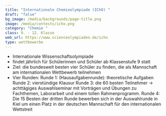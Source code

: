 ```yaml
---
title: "Internationale Chemieolympiade (IChO) "
draft: "false"
bg_image: /media/backgrounds/page-title.png
image: /media/contests/icho.png
category: "Chemie "
class: 9. - 12. Klasse
web_url: https://www.scienceolympiaden.de/icho
type: wettbewerbe
---
```

- Internationale Wissenschaftsolympiade
- findet jährlich für Schülerinnen und Schüler ab Klassenstufe 9 statt
- Ziel: die bundesweit besten vier Schüler zu finden, die als Mannschaft am
internationalen Wettbewerb teilnehmen
- Vier Runden:
Runde 1: (Hausaufgabenrunde): theoretische Aufgaben
Runde 2: vierstündige Klausur
Runde 3: die 60 besten Teilnehmer → achttägiges Auswahlseminar mit Vorträgen und
Übungen zu Fachthemen, Laborarbeit und einem tollen Rahmenprogramm.
Runde 4: Die 15 Besten der dritten Runde bewerben sich in der Auswahlrunde in Kiel um
einen Platz in der deutschen Mannschaft für den internationalen Wettstreit
